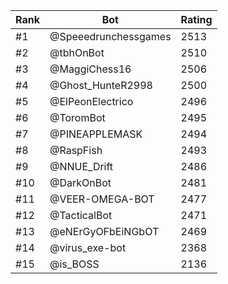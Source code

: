 Rank|Bot|Rating
---|---|---
#1|@Speeedrunchessgames|2513
#2|@tbhOnBot|2510
#3|@MaggiChess16|2506
#4|@Ghost_HunteR2998|2500
#5|@ElPeonElectrico|2496
#6|@ToromBot|2495
#7|@PINEAPPLEMASK|2494
#8|@RaspFish|2493
#9|@NNUE_Drift|2486
#10|@DarkOnBot|2481
#11|@VEER-OMEGA-BOT|2477
#12|@TacticalBot|2471
#13|@eNErGyOFbEiNGbOT|2469
#14|@virus_exe-bot|2368
#15|@is_BOSS|2136
